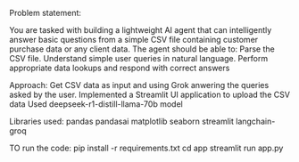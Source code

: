 Problem statement:

You are tasked with building a lightweight AI agent that can intelligently answer basic questions from a simple CSV file containing customer purchase data or any client data.
The agent should be able to:
Parse the CSV file.
Understand simple user queries in natural language.
Perform appropriate data lookups and respond with correct answers

Approach:
Get CSV data as input and using Grok anwering the queries asked by the user.
Implemented a Streamlit UI application to upload the CSV data 
Used deepseek-r1-distill-llama-70b model

Libraries used:
pandas 
pandasai
matplotlib
seaborn
streamlit
langchain-groq

TO run the code:
pip install -r requirements.txt
cd app
streamlit run app.py


